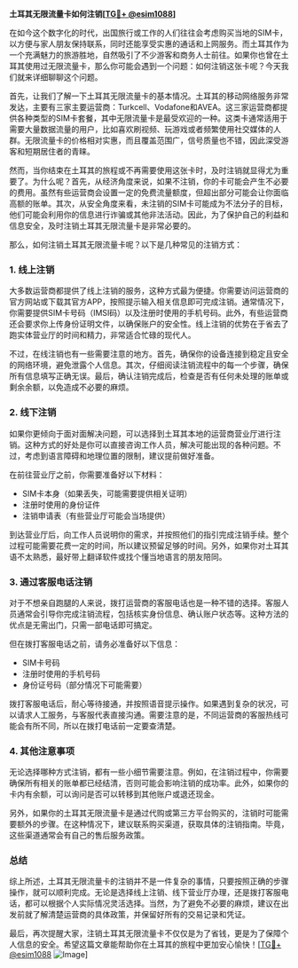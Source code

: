 **土耳其无限流量卡如何注销[[TG💪+ @esim1088](https://t.me/s/esim1088)]**

在如今这个数字化的时代，出国旅行或工作的人们往往会考虑购买当地的SIM卡，以方便与家人朋友保持联系，同时还能享受实惠的通话和上网服务。而土耳其作为一个充满魅力的旅游胜地，自然吸引了不少游客和商务人士前往。如果你也曾在土耳其使用过无限流量卡，那么你可能会遇到一个问题：如何注销这张卡呢？今天我们就来详细聊聊这个问题。

首先，让我们了解一下土耳其无限流量卡的基本情况。土耳其的移动网络服务非常发达，主要有三家主要运营商：Turkcell、Vodafone和AVEA。这三家运营商都提供各种类型的SIM卡套餐，其中无限流量卡是最受欢迎的一种。这类卡通常适用于需要大量数据流量的用户，比如喜欢刷视频、玩游戏或者频繁使用社交媒体的人群。无限流量卡的价格相对实惠，而且覆盖范围广，信号质量也不错，因此深受游客和短期居住者的青睐。

然而，当你结束在土耳其的旅程或不再需要使用这张卡时，及时注销就显得尤为重要了。为什么呢？首先，从经济角度来说，如果不注销，你的卡可能会产生不必要的费用。虽然有些运营商会设置一定的免费流量额度，但超出部分可能会让你面临高额的账单。其次，从安全角度来看，未注销的SIM卡可能成为不法分子的目标，他们可能会利用你的信息进行诈骗或其他非法活动。因此，为了保护自己的利益和信息安全，及时注销土耳其无限流量卡是非常必要的。

那么，如何注销土耳其无限流量卡呢？以下是几种常见的注销方式：

### 1. **线上注销**
  
大多数运营商都提供了线上注销的服务，这种方式最为便捷。你需要访问运营商的官方网站或下载其官方APP，按照提示输入相关信息即可完成注销。通常情况下，你需要提供SIM卡号码（IMSI码）以及注册时使用的手机号码。此外，有些运营商还会要求你上传身份证明文件，以确保账户的安全性。线上注销的优势在于省去了跑实体营业厅的时间和精力，非常适合忙碌的现代人。

不过，在线注销也有一些需要注意的地方。首先，确保你的设备连接到稳定且安全的网络环境，避免泄露个人信息。其次，仔细阅读注销流程中的每一个步骤，确保所有信息填写正确无误。最后，确认注销完成后，检查是否有任何未处理的账单或剩余余额，以免造成不必要的麻烦。

### 2. **线下注销**

如果你更倾向于面对面解决问题，可以选择到土耳其本地的运营商营业厅进行注销。这种方式的好处是你可以直接咨询工作人员，解决可能出现的各种问题。不过，考虑到语言障碍和地理位置的限制，建议提前做好准备。

在前往营业厅之前，你需要准备好以下材料：
- SIM卡本身（如果丢失，可能需要提供相关证明）
- 注册时使用的身份证件
- 注销申请表（有些营业厅可能会当场提供）

到达营业厅后，向工作人员说明你的需求，并按照他们的指引完成注销手续。整个过程可能需要花费一定的时间，所以建议预留足够的时间。另外，如果你对土耳其语不太熟悉，最好带上翻译软件或找个懂当地语言的朋友陪同。

### 3. **通过客服电话注销**

对于不想亲自跑腿的人来说，拨打运营商的客服电话也是一种不错的选择。客服人员通常会引导你完成注销流程，包括核实身份信息、确认账户状态等。这种方法的优点是无需出门，只需一部电话即可搞定。

但在拨打客服电话之前，请务必准备好以下信息：
- SIM卡号码
- 注册时使用的手机号码
- 身份证号码（部分情况下可能需要）

拨打客服电话后，耐心等待接通，并按照语音提示操作。如果遇到复杂的状况，可以请求人工服务，与客服代表直接沟通。需要注意的是，不同运营商的客服热线可能会有所不同，所以在拨打电话前一定要查清楚。

### 4. **其他注意事项**

无论选择哪种方式注销，都有一些小细节需要注意。例如，在注销过程中，你需要确保所有相关的账单都已经结清，否则可能会影响注销的成功率。此外，如果你的卡内有余额，可以询问是否可以转移到其他账户或退还现金。

另外，如果你的土耳其无限流量卡是通过代购或第三方平台购买的，注销时可能需要额外的步骤。在这种情况下，建议联系购买渠道，获取具体的注销指南。毕竟，这些渠道通常会有自己的售后服务政策。

### 总结

综上所述，土耳其无限流量卡的注销并不是一件复杂的事情，只要按照正确的步骤操作，就可以顺利完成。无论是选择线上注销、线下营业厅办理，还是拨打客服电话，都可以根据个人实际情况灵活选择。当然，为了避免不必要的麻烦，建议在出发前就了解清楚运营商的具体政策，并保留好所有的交易记录和凭证。

最后，再次提醒大家，注销土耳其无限流量卡不仅仅是为了省钱，更是为了保障个人信息的安全。希望这篇文章能帮助你在土耳其的旅程中更加安心愉快！[[TG💪+ @esim1088](https://t.me/s/esim1088) ![Image](https://i.postimg.cc/4NQfJmqS/Snipaste-2025-05-13-00-14-12.png)]
